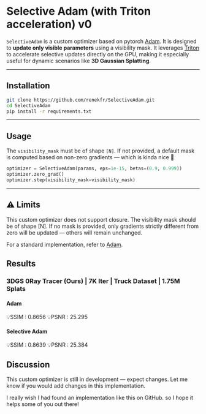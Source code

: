 # Selective Adam (with Triton acceleration) v0

`SelectiveAdam` is a custom optimizer based on pytorch [Adam](https://pytorch.org/docs/stable/generated/torch.optim.Adam.html). It is designed to **update only visible parameters** using a visibility mask. It leverages [Triton](https://github.com/openai/triton) to accelerate selective updates directly on the GPU, making it especially useful for dynamic scenarios like **3D Gaussian Splatting**.

---

## Installation

```bash
git clone https://github.com/renekfr/SelectiveAdam.git
cd SelectiveAdam
pip install -r requirements.txt
```

---

## Usage

The `visibility_mask` must be of shape `[N]`.
If not provided, a default mask is computed based on non-zero gradients — which is kinda nice 🙂

```python
optimizer = SelectiveAdam(params, eps=1e-15, betas=(0.9, 0.999))
optimizer.zero_grad()
optimizer.step(visibility_mask=visibility_mask)
```

---

## ⚠️ Limits
  
This custom optimizer does not support closure.
The visibility mask should be of shape [N].
If no mask is provided, only gradients strictly different from zero will be updated — others will remain unchanged.
  
For a standard implementation, refer to [Adam](https://pytorch.org/docs/stable/generated/torch.optim.Adam.html).

## Results

### 3DGS 0Ray Tracer (Ours) | 7K Iter | Truck Dataset | 1.75M Splats
#### Adam
💡SSIM    : 0.8656
💡PSNR    : 25.295

#### Selective Adam
💡SSIM    : 0.8639
💡PSNR    : 25.384

## Discussion

This custom optimizer is still in development — expect changes.
Let me know if you would add changes in this implementation.

I really wish I had found an implementation like this on GitHub. so I hope it helps some of you out there!

